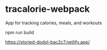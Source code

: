 # tracalorie-webpack
App for tracking calories, meals, and workouts

npm run build

https://storied-dodol-bac2c7.netlify.app/
